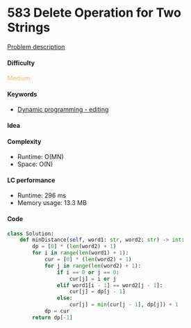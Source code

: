 583 Delete Operation for Two Strings
=======================
[Problem description](https://leetcode.com/problems/delete-operation-for-two-strings/)

#### Difficulty
<span style="color:#FABC60">Medium</span>

#### Keywords
- [Dynamic programming - editing](../categories/dp_edit.md)

#### Idea

#### Complexity
- Runtime: O(MN)
- Space: O(N) 
  
#### LC performance
- Runtime: 296 ms
- Memory usage: 13.3 MB

#### Code
```python
class Solution:
    def minDistance(self, word1: str, word2: str) -> int:
        dp = [0] * (len(word2) + 1)
        for i in range(len(word1) + 1):
            cur = [0] * (len(word2) + 1)
            for j in range(len(word2) + 1):
                if i == 0 or j == 0:
                    cur[j] = i or j
                elif word1[i - 1] == word2[j - 1]:
                    cur[j] = dp[j - 1]
                else:
                    cur[j] = min(cur[j - 1], dp[j]) + 1
            dp = cur
        return dp[-1]
```